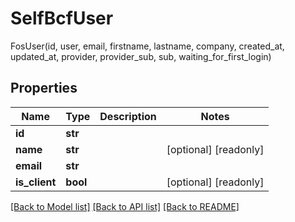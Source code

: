 # SelfBcfUser

FosUser(id, user, email, firstname, lastname, company, created_at, updated_at, provider, provider_sub, sub, waiting_for_first_login)
## Properties
Name | Type | Description | Notes
------------ | ------------- | ------------- | -------------
**id** | **str** |  | 
**name** | **str** |  | [optional] [readonly] 
**email** | **str** |  | 
**is_client** | **bool** |  | [optional] [readonly] 

[[Back to Model list]](../README.md#documentation-for-models) [[Back to API list]](../README.md#documentation-for-api-endpoints) [[Back to README]](../README.md)


